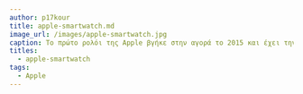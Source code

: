 ```yaml
---
author: p17kour
title: apple-smartwatch.md
image_url: /images/apple-smartwatch.jpg
caption: Το πρώτο ρολόι της Apple βγήκε στην αγορά το 2015 και έχει την δυνατότητα να κάνει τηλεφωνικές κλήσεις, καθώς και iMessage και κείμενα SMS. Επίσης, μπορεί να παρακολουθεί την υγεία του χρήστη μέσα από εφαρμογή, να τρέχει εφαρμογές τρίτων και να χρησιμοποιεί το χαρακτηριστικό της Apple, το Handoff.
titles:
  - apple-smartwatch
tags:
  - Apple
---
```

